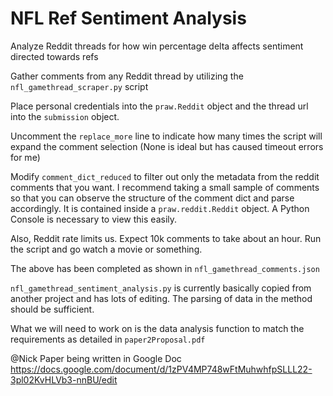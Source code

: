 # NFL Ref Sentiment Analysis
Analyze Reddit threads for how win percentage delta affects sentiment directed towards refs

Gather comments from any Reddit thread by utilizing the `nfl_gamethread_scraper.py` script

Place personal credentials into the `praw.Reddit` object and the thread url into the `submission` object.

Uncomment the `replace_more` line to indicate how many times the script will expand the comment selection (None is ideal but has caused timeout errors for me)

Modify `comment_dict_reduced` to filter out only the metadata from the reddit comments that you want. 
I recommend taking a small sample of comments so that you can observe the structure of the comment dict and parse accordingly.
It is contained inside a `praw.reddit.Reddit` object. A Python Console is necessary to view this easily.


Also, Reddit rate limits us. Expect 10k comments to take about an hour. Run the script and go watch a movie or something. 

The above has been completed as shown in `nfl_gamethread_comments.json`

`nfl_gamethread_sentiment_analysis.py` is currently basically copied from another project and has lots of editing. 
The parsing of data in the method should be sufficient. 

What we will need to work on is the data analysis function to match the requirements as detailed in `paper2Proposal.pdf`

@Nick Paper being written in Google Doc https://docs.google.com/document/d/1zPV4MP748wFtMuhwhfpSLLL22-3pl02KvHLVb3-nnBU/edit
